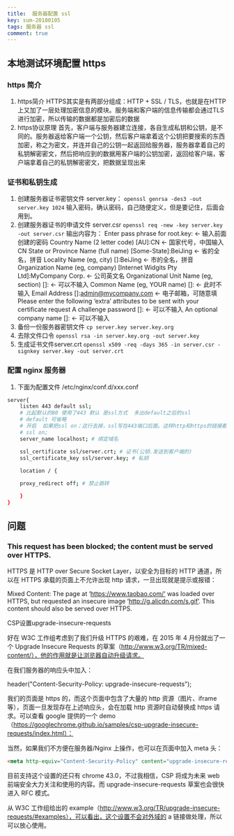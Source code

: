 ```yaml
---
title:  服务器配置 ssl
key: sum-20180105
tags: 服务器 ssl
comment: true
---
```


## 本地测试环境配置 https

### https 简介
1. https简介
HTTPS其实是有两部分组成：HTTP + SSL / TLS，也就是在HTTP上又加了一层处理加密信息的模块。服务端和客户端的信息传输都会通过TLS进行加密，所以传输的数据都是加密后的数据
2. https协议原理
首先，客户端与服务器建立连接，各自生成私钥和公钥，是不同的。服务器返给客户端一个公钥，然后客户端拿着这个公钥把要搜索的东西加密，称之为密文，并连并自己的公钥一起返回给服务器，服务器拿着自己的私钥解密密文，然后把响应到的数据用客户端的公钥加密，返回给客户端，客户端拿着自己的私钥解密密文，把数据呈现出来

### 证书和私钥生成

1. 创建服务器证书密钥文件 server.key：
`openssl genrsa -des3 -out server.key 1024`
输入密码，确认密码，自己随便定义，但是要记住，后面会用到。
2. 创建服务器证书的申请文件 server.csr
`openssl req -new -key server.key -out server.csr`
输出内容为：
Enter pass phrase for root.key: ← 输入前面创建的密码 
Country Name (2 letter code) [AU]:CN ← 国家代号，中国输入CN 
State or Province Name (full name) [Some-State]:BeiJing ← 省的全名，拼音 
Locality Name (eg, city) []:BeiJing ← 市的全名，拼音 
Organization Name (eg, company) [Internet Widgits Pty Ltd]:MyCompany Corp. ← 公司英文名 
Organizational Unit Name (eg, section) []: ← 可以不输入 
Common Name (eg, YOUR name) []: ← 此时不输入 
Email Address []:admin@mycompany.com ← 电子邮箱，可随意填
Please enter the following ‘extra’ attributes 
to be sent with your certificate request 
A challenge password []: ← 可以不输入 
An optional company name []: ← 可以不输入
4. 备份一份服务器密钥文件
`cp server.key server.key.org`
5. 去除文件口令
`openssl rsa -in server.key.org -out server.key`
6. 生成证书文件server.crt
`openssl x509 -req -days 365 -in server.csr -signkey server.key -out server.crt`

### 配置 nginx 服务器

1. 下面为配置文件 /etc/nginx/conf.d/xxx.conf

```bash
server{
    listen 443 default ssl;  
    # 比起默认的80 使用了443 默认 是ssl方式  多出default之后的ssl
    # default 可省略
    # 开启  如果把ssl on；这行去掉，ssl写在443端口后面。这样http和https的链接都可以用
    # ssl on;
    server_name localhost; # 绑定域名

    ssl_certificate ssl/server.crt; # 证书(公钥.发送到客户端的)
    ssl_certificate_key ssl/server.key; # 私钥
    
    location / {

    proxy_redirect off; # 禁止跳转

    }        
}
```

## 问题

### This request has been blocked; the content must be served over HTTPS.

HTTPS 是 HTTP over Secure Socket Layer，以安全为目标的 HTTP 通道，所以在 HTTPS 承载的页面上不允许出现 http 请求，一旦出现就是提示或报错：

Mixed Content: The page at ‘https://www.taobao.com/‘ was loaded over HTTPS, but requested an insecure image ‘http://g.alicdn.com/s.gif’. This content should also be served over HTTPS.

CSP设置upgrade-insecure-requests

好在 W3C 工作组考虑到了我们升级 HTTPS 的艰难，在 2015 年 4 月份就出了一个 Upgrade Insecure Requests 的草案（http://www.w3.org/TR/mixed-content/），他的作用就是让浏览器自动升级请求。

在我们服务器的响应头中加入：

header("Content-Security-Policy: upgrade-insecure-requests");

我们的页面是 https 的，而这个页面中包含了大量的 http 资源（图片、iframe等），页面一旦发现存在上述响应头，会在加载 http 资源时自动替换成 https 请求。可以查看 google 提供的一个 demo（https://googlechrome.github.io/samples/csp-upgrade-insecure-requests/index.html）：

当然，如果我们不方便在服务器/Nginx 上操作，也可以在页面中加入 meta 头：

```html
<meta http-equiv="Content-Security-Policy" content="upgrade-insecure-requests" />
```

目前支持这个设置的还只有 chrome 43.0，不过我相信，CSP 将成为未来 web 前端安全大力关注和使用的内容。而 upgrade-insecure-requests 草案也会很快进入 RFC 模式。

从 W3C 工作组给出的 example（http://www.w3.org/TR/upgrade-insecure-requests/#examples），可以看出，这个设置不会对外域的 a 链接做处理，所以可以放心使用。
